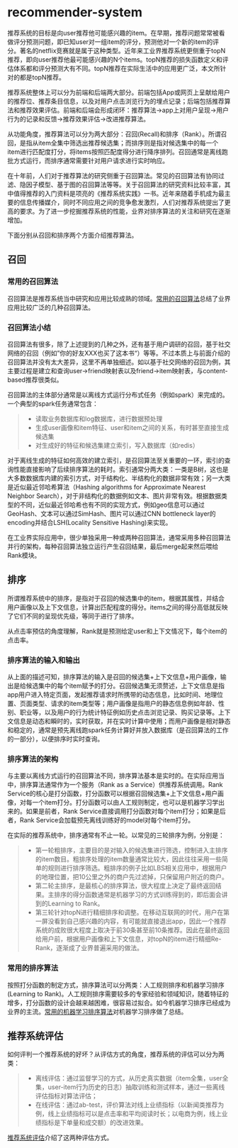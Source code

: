 # recommender-system

推荐系统的目标是向user推荐他可能感兴趣的item。在早期，推荐问题常常被看做评分预测问题，即已知user对一组item的评分，预测他对一个新的item的评分。著名的netflix竞赛就是属于这种类型。近年来工业界推荐系统更侧重于topN推荐，即向user推荐他最可能感兴趣的N个items。topN推荐的损失函数定义和评估体系都和评分预测大有不同。topN推荐在实际生活中的应用更广泛，本文所针对的都是topN推荐。

推荐系统整体上可以分为前端和后端两大部分。前端包括App或网页上呈献给用户的推荐位、推荐条目信息，以及对用户点击浏览行为的埋点记录；后端包括推荐算法和推荐效果评估。前端和后端会形成闭环：推荐算法->app上对用户呈现->用户行为的记录和反馈->推荐效果评估->改进推荐算法。

从功能角度，推荐算法可以分为两大部分：召回(Recall)和排序（Rank）。所谓召回，是指从item全集中筛选出推荐候选集；而排序则是指对候选集中的每一个item进行匹配度打分，将items按照匹配度得分进行降序排列。召回通常是离线跑批方式运行，而排序通常需要针对用户请求进行实时响应。

在十年前，人们对于推荐算法的研究侧重于召回算法。常见的召回算法有协同过滤、隐因子模型、基于图的召回算法等等。关于召回算法的研究资料比较丰富，其中值得推荐的入门资料是项亮的《推荐系统实践》一书。近年来随着手机成为最主要的信息传播媒介，同时不同应用之间的竞争愈发激烈，人们对推荐系统提出了更高的要求。为了进一步挖掘推荐系统的性能，业界对排序算法的关注和研究在逐渐增加。

下面分别从召回和排序两个方面介绍推荐算法。

## 召回
### 常用的召回算法
召回算法是推荐系统当中研究和应用比较成熟的领域。[常用的召回算法][1]总结了业界应用比较广泛的几种召回算法。

### 召回算法小结
召回算法有很多，除了上述提到的几种之外，还有基于用户调研的召回，基于社交网络的召回（例如”你的好友XXX也买了这本书“）等等。不过本质上与前面介绍的召回算法并没有太大差异，这里不再单独细述。如以基于社交网络的召回为例，其主要过程是建立和查询user->friend映射表以及friend->item映射表，与content-based推荐很类似。

召回算法的主体部分通常是以离线方式运行分布式任务（例如spark）来完成的。一个典型的spark任务通常包含：
>* 读取业务数据库和log数据库，进行数据预处理
>* 生成user画像和item特征、user和item之间的关系，有时甚至直接生成候选集
>* 对生成好的特征和候选集建立索引，写入数据库（如redis）

对于离线生成的特征如何高效的建立索引，是召回算法至关重要的一环，索引的查询性能直接影响了后续排序算法的耗时。索引通常分两大类：一类是B树，这也是大多数数据库内建的索引方式，对于结构化、半结构化的数据非常有效；另一大类是近似最近邻哈希算法（Hashing algorithms for Approximate Nearest
Neighbor Search），对于非结构化的数据例如文本、图片非常有效。根据数据类型的不同，近似最近邻哈希也有不同的实现方式，例如geo信息可以通过GeoHash、文本可以通过SimHash、图片可以通过CNN bottleneck layer的encoding并结合LSH(Locality Sensitive Hashing)来实现。

在工业界实际应用中，很少单独采用一种或两种召回算法，通常采用多种召回算法并行的架构，每种召回算法独立运行产生召回结果，最后merge起来然后喂给Rank模块。

## 排序
所谓推荐系统中的排序，是指对于召回的候选集中的item，根据其属性，并结合用户画像以及上下文信息，计算出匹配程度的得分。items之间的得分高低就反映了它们不同的呈现优先级，等同于进行了排序。

从点击率预估的角度理解，Rank就是预测给定user和上下文情况下，每个item的点击率。

### 排序算法的输入和输出
从上面的描述可知，排序算法的输入是召回的候选集+上下文信息+用户画像，输出是给候选集中的每个item赋予的打分。召回候选集无须赘述，上下文信息是指app用户进入特定页面，发起推荐请求时所携带的动态信息，比如时间、地理位置、页面类型、请求的item类型等；用户画像是指用户的静态信息例如年龄、性别、职业等，以及用户的行为统计特征例如历史点击浏览记录、购买记录等。上下文信息是动态和瞬时的，实时获取，并在实时计算中使用；而用户画像是相对静态和稳定的，通常是预先离线跑spark任务计算好并放入数据库（是召回算法的工作的一部分），以便排序时实时查询。

### 排序算法的架构
与主要以离线方式运行的召回算法不同，排序算法基本是实时的。在实际应用当中，排序算法通常作为一个服务（Rank as a Service）供推荐系统调用。Rank Service的核心是打分函数，打分函数可以根据召回候选集+上下文信息+用户画像，对每一个item打分。打分函数可以由人工规则制定，也可以是机器学习学出来的。如果是前者，Rank Service直接调用打分函数对每个item打分；如果是后者，Rank Service会加载预先离线训练好的model对每个item打分。

在实际的推荐系统中，排序通常有不止一轮。以常见的三轮排序为例，分别是：
>* 第一轮粗排序，主要目的是对输入的候选集进行筛选，控制进入主排序的item数目。粗排序处理的item数量通常比较大，因此往往采用一些简单的规则进行排序筛选。粗排序的例子比如LBS相关应用中，根据用户的地理位置，把10公里之外的商户先过滤掉，只保留用户附近的商户。
>* 第二轮主排序，是最核心的排序算法，很大程度上决定了最终返回结果。主排序的得分函数通常是机器学习的方式训练得到的，即后面会讲到的Learning to Rank。
>* 第三轮针对topN进行精细排序和调整。在移动互联网的时代，用户在第一屏没看到自己感兴趣的内容，有可能就直接退出app，因此一个推荐系统的成败很大程度上取决于前30条甚至前10条推荐。因此在最终返回给用户前，根据用户画像和上下文信息，对topN的item进行精细Re-Rank，逐渐成了业界普遍采用的做法。

### 常用的排序算法
按照打分函数的制定方式，排序算法可以分两类：人工规则排序和机器学习排序(Learning to Rank)。人工规则排序需要较多的专家经验和领域知识，随着特征的增多，打分函数的设计会越来越困难，很容易过拟合。如今机器学习排序已经成为业界的主流。[常用的机器学习排序算法][2]对机器学习排序做了总结。

## 推荐系统评估
如何评判一个推荐系统的好坏？从评估方式的角度，推荐系统的评估可以分为两类：
>* 离线评估：通过监督学习的方式，从历史真实数据（item全集，user全集，user-item行为历史的日志）抽取训练和测试样本，通过一些离线评估指标对算法评估；
>* 在线评估：通过ab-test，评价算法对线上业绩指标（以新闻类推荐为例，线上业绩指标可以是点击率和平均阅读时长；以电商为例，线上业绩指标是下单量和成交额）的改进效果。

[推荐系统评估][3]介绍了这两种评估方式。

[1]: https://github.com/pengxiaoo/recommender-system/blob/master/docs/recall.md
[2]: https://github.com/pengxiaoo/recommender-system/blob/master/docs/rank.md
[3]: https://github.com/pengxiaoo/recommender-system/blob/master/docs/evaluation.md
